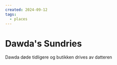 ```yaml
---
created: 2024-09-12
tags:
  - places
---
```


# Dawda's Sundries
Dawda døde tidligere og butikken drives av datteren